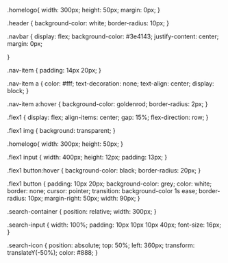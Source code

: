<!-- Navbar Styles -->

<!-- Just try to rename your class names to this classnames which i mentioned here, if you have different class names change it to these classnames because we need to maintain symentic style guide -->

.homelogo{
        width: 300px;
        height: 50px;
        margin: 0px;
    }

.header {
    background-color: white;
    border-radius: 10px;
}

.navbar {
    display: flex;
    background-color: #3e4143;
    justify-content: center;
    margin: 0px;

}

.nav-item {
    padding: 14px 20px;
}

.nav-item a {
    color: #fff;
    text-decoration: none;
    text-align: center;
    display: block;
}

.nav-item a:hover {
    background-color: goldenrod;
    border-radius: 2px;
}

.flex1 {
    display: flex;
    align-items: center;
    gap: 15%;
    flex-direction: row;
}


.flex1 img {
    background: transparent;
}

.homelogo{
    width: 300px;
    height: 50px;
}

.flex1 input {
    width: 400px;
    height: 12px;
    padding: 13px;
}

.flex1 button:hover {
    background-color: black;
    border-radius: 20px;
}

.flex1 button {
    padding: 10px 20px; 
    background-color: grey; 
    color: white;
    border: none;
    cursor: pointer;
    transition: background-color 1s ease;
    border-radius: 10px;
    margin-right: 50px;
    width: 90px;
}

.search-container {
    position: relative;
    width: 300px;
}

.search-input {
    width: 100%;
    padding: 10px 10px 10px 40px; 
    font-size: 16px;
}

.search-icon {
    position: absolute;
    top: 50%;
    left: 360px;
    transform: translateY(-50%);
    color: #888;
}